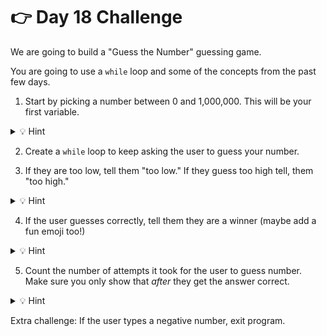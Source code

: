 # 👉 Day 18 Challenge

We are going to build a "Guess the Number" guessing game.

You are going to use a `while` loop and some of the concepts from the past few days.

1. Start by picking a number between 0 and 1,000,000. This will be your first variable.
<details> <summary>💡 Hint </summary> Essentially, what do you want the correct number to be. Create a variable for that number. </details>

2. Create a `while` loop to keep asking the user to guess your number.

3. If they are too low, tell them "too low." If they guess too high tell, them "too high."
<details> <summary> 💡 Hint </summary>

You will need to include `if` statements here with logical operators. Include the correct number variable you created at the beginning in these `if` statements.
</details>

4. If the user guesses correctly, tell them they are a winner (maybe add a fun emoji too!)
<details> <summary> 💡 Hint </summary>

If they are a winner, they need to get out of the loop. How do you do that?
</details>

5. Count the number of attempts it took for the user to guess number. Make sure you only show that *after* they get the answer correct.

<details> <summary> 💡 Hint </summary>

Create a counter *before* the `while` loop and `print` the number of attempts *after* the user is a winner. Don't forget to count attempts using `+=` in the loop.
</details>

Extra challenge: If the user types a negative number, exit program.